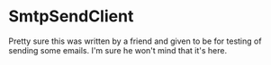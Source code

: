 SmtpSendClient
==============

Pretty sure this was written by a friend and given to be for testing of sending some emails. I'm sure he won't mind that it's here.
